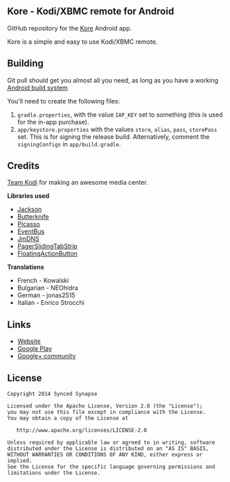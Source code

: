 Kore - Kodi/XBMC remote for Android
-----------------------------------

GitHub repository for the [Kore][1] Android app.

Kore is a simple and easy to use Kodi/XBMC remote.


Building
---------

Git pull should get you almost all you need, as long as you have a working [Android build system][4]

You'll need to create the following files:

1. `gradle.properties`, with the value `IAP_KEY` set to something (this is used for the in-app purchase).
2. `app/keystore.properties` with the values `store`, `alias`, `pass`, `storePass` set. This is for signing the release build. Alternatively, comment the `signingConfigs` in `app/build.gradle`.


Credits
-------

[Team Kodi][5] for making an awesome media center.

**Libraries used**
- [Jackson](https://github.com/FasterXML/jackson)
- [Butterknife](http://jakewharton.github.io/butterknife/)
- [Picasso](http://square.github.io/picasso/)
- [EventBus](https://github.com/greenrobot/EventBus)
- [JmDNS](http://jmdns.sourceforge.net/)
- [PagerSlidingTabStrip](https://github.com/astuetz/PagerSlidingTabStrip)
- [FloatingActionButton](https://github.com/makovkastar/FloatingActionButton)

**Translations**
- French - Kowalski
- Bulgarian - NEOhidra
- German - jonas2515
- Italian - Enrico Strocchi

Links
-----

- [Website][2]
- [Google Play][1]
- [Google+ community][3]


License
-------

    Copyright 2014 Synced Synapse

    Licensed under the Apache License, Version 2.0 (the "License");
    you may not use this file except in compliance with the License.
    You may obtain a copy of the License at

       http://www.apache.org/licenses/LICENSE-2.0

    Unless required by applicable law or agreed to in writing, software
    distributed under the License is distributed on an "AS IS" BASIS,
    WITHOUT WARRANTIES OR CONDITIONS OF ANY KIND, either express or implied.
    See the License for the specific language governing permissions and
    limitations under the License.


[1]: https://play.google.com/store/apps/details?id=com.syncedsynapse.kore2
[2]: http://syncedsynapse.com/kore/
[3]: https://plus.google.com/u/0/communities/110340113064213296333
[4]: http://developer.android.com/sdk/installing/studio-build.html
[5]: http://kodi.tv/

